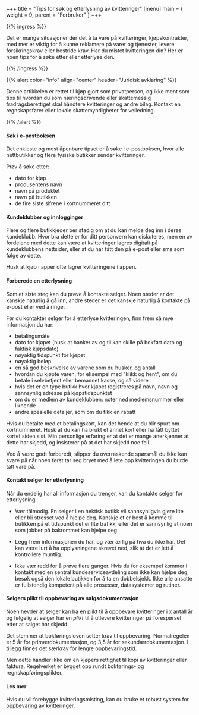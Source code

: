 +++
title = "Tips for søk og etterlysning av kvitteringer"
[menu]
main = { weight = 9, parent = "Forbruker" }
+++

{{% ingress %}}

Det er mange situasjoner der det å ta vare på kvitteringer, kjøpskontrakter, med mer er viktig for
å kunne reklamere på varer og tjenester, levere forsikringskrav eller bestride krav.
Har du mistet kvitteringen din? Her er noen tips for å søke etter eller etterlyse den.

{{% /ingress %}}

{{% alert color="info" align="center" header="Juridisk avklaring"
%}}

Denne artikkelen er rettet til kjøp gjort som privatperson, og ikke ment som tips til hvordan du
som næringsdrivende eller skattemessig fradragsberettiget skal håndtere kvitteringer og andre bilag.
Kontakt en regnskapsfører eller lokale skattemyndigheter for veiledning.

{{% /alert %}}

#### Søk i e-postboksen

Det enkleste og mest åpenbare tipset er å søke i e-postboksen, hvor alle nettbutikker og flere
fysiske butikker sender kvitteringer.

Prøv å søke etter:

- dato for kjøp
- produsentens navn
- navn på produktet
- navn på butikken
- de fire siste sifrene i kortnummeret ditt

#### Kundeklubber og innlogginger

Flere og flere butikkjeder ber stadig om at du kan melde deg inn i deres kundeklubb.
Hvor bra dette er for ditt personvern kan diskuteres, men en av fordelene med dette kan være
at kvitteringer lagres digitalt på kundeklubbens nettsider, eller at du har fått den på e-post
eller sms som følge av dette.

Husk at kjøp i apper ofte lagrer kvitteringene i appen.

#### Forberede en etterlysning

Som et siste steg kan du prøve å kontakte selger. Noen steder er det kanskje naturlig å gå inn,
andre steder er det kanskje naturlig å kontakte på e-post eller ved å ringe.

Før du kontakter selger for å etterlyse kvitteringen, finn frem så mye informasjon du har:

- betalingsmåte
- dato for kjøpet (husk at banker av og til kan skille på bokført dato og faktisk kjøpsdato)
- nøyaktig tidspunkt for kjøpet
- nøyaktig beløp
- en så god beskrivelse av varene som du husker, og antall
- hvordan du kjøpte varen, for eksempel med "klikk og hent",
om du betale i selvbetjent eller bemannet kasse, og så videre
- hvis det er en type butikk hvor kjøpet registreres på navn, navn og sannsynlig adresse på
kjøpstidspunktet
- om du er medlem av kundeklubben: noter ned medlemsnummer eller liknende
- andre spesielle detaljer, som om du fikk en rabatt

Hvis du betalte med et betalingskort, kan det hende at du blir spurt om kortnummeret. Husk at
du kan ha brukt et annet kort eller ha fått byttet kortet siden sist. Min personlige erfaring
er at det er mange anerkjenner at dette har skjedd, og insisterer på at det har skjedd noe feil.

Ved å være godt forberedt, slipper du overraskende spørsmål du ikke kan svare på når noen først
tar seg bryet med å lete opp kvitteringen du burde tatt vare på. 

#### Kontakt selger for etterlysning

Når du endelig har all informasjon du trenger, kan du kontakte selger for etterlysning.

- Vær tålmodig. En selger i en hektisk butikk vil sannsynligvis gjøre lite eller bli stresset
ved å hjelpe deg. Kanskje et er best å komme til butikken på et tidspunkt det er lite trafikk,
eller det er sannsynlig at noen som jobber på bakrommet kan hjelpe deg.

- Legg frem informasjonen du har, og vær ærlig på hva du ikke har. Det kan være lurt å ha
opplysningene skrevet ned, slik at det er lett å kontrollere muntlig.

- Ikke vær redd for å prøve flere ganger. Hvis du for eksempel kommer i kontakt med en sentral
kundeserviceavdeling som ikke kan hjelpe deg, besøk også den lokale butikken for å ta en
dobbelsjekk. Ikke alle ansatte er fullstendig kompetent på alle prosesser, datasystemer og rutiner.

#### Selgers plikt til oppbevaring av salgsdokumentasjon

Noen hevder at selger kan ha en plikt til å oppbevare kvitteringer i x antall år og følgelig
at selger har en *plikt* til å utlevere kvitteringer på forespørsel etter at salget har skjedd.

Det stemmer at bokføringsloven setter krav til oppbevaring. Normalregelen er 5 år for
primærdokumentasjon, og 3,5 år for sekundærdokumentasjon. I tillegg finnes det særkrav for
lengre oppbevaringstid.

Men dette handler ikke om en kjøpers rettighet til kopi av kvitteringer eller faktura. Regelverket
er bygget opp rundt bokførings- og regnskapføringsplikter.

#### Les mer

Hvis du vil forebygge kvitteringsmisting, kan du bruke et robust system for [oppbevaring
av kvitteringer](../kvitteringer).
